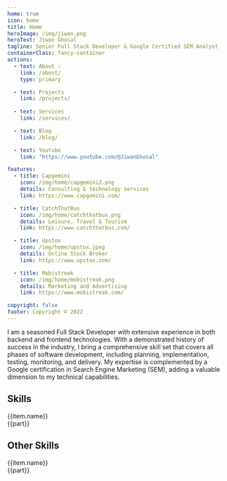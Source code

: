 ```yaml
---
home: true
icon: home
title: Home
heroImage: /img/jiwan.png
heroText: Jiwan Ghosal
tagline: Senior Full Stack Developer & Google Certified SEM Analyst
containerClass: fancy-container
actions:
  - text: About 💡
    link: /about/
    type: primary

  - text: Projects
    link: /projects/
  
  - text: Services
    link: /services/

  - text: Blog
    link: /blog/

  - text: Youtube
    link: "https://www.youtube.com/@JiwanGhosal"

features:
  - title: Capgemini
    icon: /img/home/capgemini2.png
    details: Consulting & technology services
    link: https://www.capgemini.com/

  - title: CatchThatBus
    icon: /img/home/catchthatbus.png
    details: Leisure, Travel & Tourism
    link: https://www.catchthatbus.com/

  - title: Upstox
    icon: /img/home/upstox.jpeg
    details: Online Stock Broker
    link: https://www.upstox.com/

  - title: Mobistreak
    icon: /img/home/mobistreak.png
    details: Marketing and Advertising
    link: https://www.mobistreak.com/

copyright: false
footer: Copyright © 2022
---
```

<p class= "text-xl">
I am a seasoned Full Stack Developer with extensive experience in both backend and frontend technologies. With a demonstrated history of success in the industry, I bring a comprehensive skill set that covers all phases of software development, including planning, implementation, testing, monitoring, and delivery. My expertise is complemented by a Google certification in Search Engine Marketing (SEM), adding a valuable dimension to my technical capabilities.
</p>

## Skills

<div class="flex felx-row gap-2 grid nested-grid">
  <div class="col-3 gap-1 grid mt-4 h-min surface-card shadow-1 grid-nogutter" v-for= "(item, index) in skills">
      <div class="col-12 font-bold text-xl">{{item.name}}</div>
      <div class="col bg-bluegray-100 p-2 m-1 white-space-nowrap border-round-md text-center" v-for= "(part, i) in item.value">{{part}}</div>
  </div>
</div>

## Other Skills

<div class="flex felx-row gap-2 grid nested-grid">
  <div class="col-3 gap-1 grid mt-4 h-min surface-card shadow-1 grid-nogutter" v-for= "(item, index) in otherSkills">
      <div class="col-12 font-bold text-xl">{{item.name}}</div>
      <div class="col bg-bluegray-100 p-2 m-2 white-space-nowrap border-round-md text-center" v-for= "(part, i) in item.value">{{part}}</div>
  </div>
</div>

<script setup lang="ts">

const skills = [
  {
    name: "Front end",
    value: ["VueJS", "Vuepress", "Storybook", "Lit", "Storybook", "HTML5","CSS3","JavaScript(ES6)", "NuxtJS","ReactJS","AngularJS", "UI/UX Design","Web Design","Web Application","Web view","Service Worker","Webpack", "Rollup"]
  },
  {
    name: "Back end",
    value: ["ExpressJS","NodeJS","HapiJS","LoopbackJS","MYSQL","MSSQL","PLSQL","MongoDB","DynamoDB"],
  },
  {
    name: "Hosting & Deployment",
    value: ["Git","CICD","Ansible", "Azure", "YAML", "Docker","Kibana", "Azure Gateway", "Azure Blob" ,"S3","ECS","EC2","Cognito","Lambda","API Gateway","Cloud Watch","VPC","SQS","SNS"],
  },
  {
    name: "Automation Testing",
    value: ["Jest","Testcafe","Lighthouse","Playwright"],
  }
];
const otherSkills = [
  {
    name: "Graphics",
    value: ["Coral Draw", "Adobe Photoshop"],
  },
  {
    name: "Video Editing",
    value: ["Davinci Resolve", "Adobe Premier pro"],
  },
  {
    name: "Marketing",
    value: ["SEO", "Google Adwords"],
  }
]
</script>

<style>
.container {
    display: grid;
    grid-template-columns: repeat(auto-fit, minmax(200px, 1fr));
    grid-gap: 20px;
    width: 60%;
    margin: 20px auto;
}
.column {
    padding: 20px;
    text-align: center;
}
</style>
